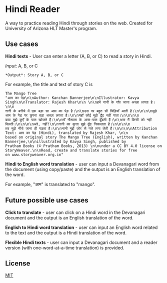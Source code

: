 # Hindi Reader

A way to practice reading Hindi through stories on the web. Created for University of Arizona HLT Master's program. 


## Use cases

**Hindi texts** - User can enter a letter (A, B, or C) to read a story in Hindi.

   *Input*: A, B, or C

    *Output*: Story A, B, or C

For example, the title and text of story C is
```
The Mango Tree
"आम का पेड़\n\nAuthor: Kanchan Bannerjee\n\nIllustrator: Kavya Singh\n\nTranslator: Rajesh Khar\n\n \n\nहमें नानी के गाँव जाना अच्छा लगता है।\n\n
नानी के बगीचे में एक बड़ा सा आम का पेड़ है।\n\nउस पर बहुत सी चिड़ियाँ आती है।\n\n\n\nमुझे आम के पेड़ पर छुपना बड़ा अच्छा लगता है।\n\nयहाँ कोई मुझे ढूँढ नहीं पाता।\n\n\n\n
बाबा मुझे कुएँ के पास खोजते हैं।\n\nमाँ गौशाला के आस-पास ढूँढती हैं।\n\nपर मैं किसी को नहीं मिलती।\n\n\n\nअरे, नहीं!\n\nनानी का कुत्ता मुझे ढूँढ निकालता है।\n\n\n\n
तब मुझे नीचे जाना ही पड़ता है।\n\nनानी मुझे ज़ोर से गले लगा लेती हैं।\n\n\n\nAttribution Text: आम का पेड़ (Hindi), translated by Rajesh Khar, \n\n
based on original story The Mango Tree (English), written by Kanchan Bannerjee,\n\nillustrated by Kavya Singh, published by
Pratham Books (© Pratham Books, 2013) \n\nunder a CC BY 4.0 license on StoryWeaver.\n\nRead, create and translate stories for free
on www.storyweaver.org.in"
```

**Hindi to English word translation** - user can input a Devanagari word from the document (using copy/paste) and the output is an English translation of the word.

For example, "आम" is translated to "mango".


## Future possible use cases

**Click to translate** - user can click on a Hindi word in the Devanagari document and the output is an English translation of the word.

**English to Hindi word translation** - user can input an English word related to the text and the output is a Hindi translation of the word.

**Flexible Hindi texts** - user can input a Devanagari document and a reader version (with one-word-at-a-time translation) is provided.

## License

[MIT](https://choosealicense.com/licenses/mit/)
